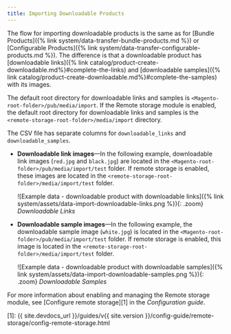 ```yaml
---
title: Importing Downloadable Products
---
```


The flow for importing downloadable products is the same as for [Bundle Products]({% link system/data-transfer-bundle-products.md %}) or [Configurable Products]({% link system/data-transfer-configurable-products.md %}). The difference is that a downloadable product has [downloadable links]({% link catalog/product-create-downloadable.md%}#complete-the-links) and [downloadable samples]({% link catalog/product-create-downloadable.md%}#complete-the-samples) with its images.

The default root directory for downloadable links and samples is `<Magento-root-folder>/pub/media/import`. If the Remote storage module is enabled, the default root directory for downloadable links and samples is the `<remote-storage-root-folder>/media/import` directory.

The CSV file has separate columns for `downloadable_links` and `downloadable_samples`.

- **Downloadable link images**—In the following example, downloadable link images (`red.jpg` and `black.jpg`) are located in the `<Magento-root-folder>/pub/media/import/test` folder. If remote storage is enabled, these images are located in the `<remote-storage-root-folder>/media/import/test` folder.

  ![Example data - downloadable product with downloadable links]({% link system/assets/data-import-downloadable-links.png %}){: .zoom}
   _Downloadable Links_

- **Downloadable sample images**—In the following example, the downloadable sample image (`white.jpg`) is located in the `<Magento-root-folder>/pub/media/import/test` folder. If remote storage is enabled, this image is located in the `<remote-storage-root-folder>/media/import/test` folder.

  ![Example data - downloadable product with downloadable samples]({% link system/assets/data-import-downloadable-samples.png %}){: .zoom}
   _Downloadable Samples_

For more information about enabling and managing the Remote storage module, see [Configure remote storage][1] in the _Configuration guide_.

<!-- link definitions -->
[1]: {{ site.devdocs_url }}/guides/v{{ site.version }}/config-guide/remote-storage/config-remote-storage.html

